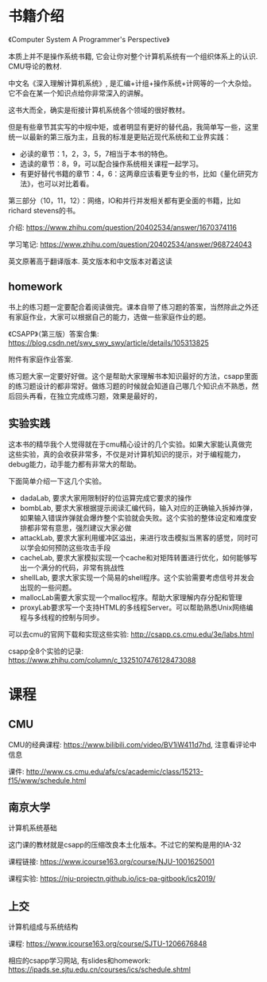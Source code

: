 
# 书籍介绍

《Computer System A Programmer's Perspective》

本质上并不是操作系统书籍, 它会让你对整个计算机系统有一个组织体系上的认识. CMU导论的教材.

中文名《深入理解计算机系统》, 是汇编+计组+操作系统+计网等的一个大杂烩。它不会在某一个知识点给你非常深入的讲解。

这书大而全，确实是衔接计算机系统各个领域的很好教材。

但是有些章节其实写的中规中矩，或者明显有更好的替代品，我简单写一些，这里统一以最新的第三版为主，且我的标准是更贴近现代系统和工业界实践：

* 必读的章节：1，2，3，5，7相当于本书的特色。
* 选读的章节：8，9，可以配合操作系统相关课程一起学习。
* 有更好替代书籍的章节：4，6：这两章应该看更专业的书，比如《量化研究方法》，也可以对比着看。

第三部分（10，11，12）：网络，IO和并行并发相关都有更全面的书籍，比如richard stevens的书。

介绍: https://www.zhihu.com/question/20402534/answer/1670374116

学习笔记: https://www.zhihu.com/question/20402534/answer/968724043

英文原著高于翻译版本. 英文版本和中文版本对着这读

## homework

书上的练习题一定要配合着阅读做完。课本自带了练习题的答案，当然除此之外还有家庭作业，大家可以根据自己的能力，选做一些家庭作业的题。

《CSAPP》（第三版）答案合集: https://blog.csdn.net/swy_swy_swy/article/details/105313825

附件有家庭作业答案.

练习题大家一定要好好做。这个是帮助大家理解书本知识最好的方法，csapp里面的练习题设计的都非常好。做练习题的时候就会知道自己哪几个知识点不熟悉，然后回头再看，在独立完成练习题，效果是最好的，

## 实验实践

这本书的精华我个人觉得就在于cmu精心设计的几个实验。如果大家能认真做完这些实验，真的会收获非常多，不仅是对计算机知识的提示，对于编程能力，debug能力，动手能力都有非常大的帮助。

下面简单介绍一下这几个实验。

* dadaLab, 要求大家用限制好的位运算完成它要求的操作
* bombLab, 要求大家根据提示阅读汇编代码，输入对应的正确输入拆掉炸弹，如果输入错误炸弹就会爆炸整个实验就会失败。这个实验的整体设定和难度安排都非常有意思，强烈建议大家必做 
* attackLab, 要求大家利用缓冲区溢出，来进行攻击模拟当黑客的感觉，同时可以学会如何预防这些攻击手段
* cacheLab, 要求大家模拟实现一个cache和对矩阵转置进行优化，如何能够写出一个满分的代码，非常有挑战性
* shellLab, 要求大家实现一个简易的shell程序。这个实验需要考虑信号并发会出现的一些问题。
* mallocLab需要大家实现一个malloc程序。帮助大家理解内存分配和管理
* proxyLab要求写一个支持HTML的多线程Server。可以帮助熟悉Unix网络编程与多线程的控制与同步。

可以去cmu的官网下载和实现这些实验: http://csapp.cs.cmu.edu/3e/labs.html

csapp全8个实验的记录: https://www.zhihu.com/column/c_1325107476128473088

# 课程

## CMU

CMU的经典课程: https://www.bilibili.com/video/BV1iW411d7hd, 注意看评论中信息

课件: http://www.cs.cmu.edu/afs/cs/academic/class/15213-f15/www/schedule.html

## 南京大学

计算机系统基础

这门课的教材就是csapp的压缩改良本土化版本。不过它的架构是用的IA-32

课程链接: https://www.icourse163.org/course/NJU-1001625001

课程实验: https://nju-projectn.github.io/ics-pa-gitbook/ics2019/

## 上交

计算机组成与系统结构

课程: https://www.icourse163.org/course/SJTU-1206676848

相应的csapp学习网站, 有slides和homework: https://ipads.se.sjtu.edu.cn/courses/ics/schedule.shtml